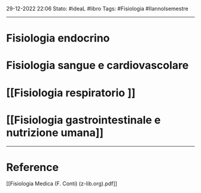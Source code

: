 29-12-2022 22:06
Stato: #ideaL  #libro 
Tags: #Fisiologia #IIannoIsemestre

---
# Fisiologia endocrino


# Fisiologia sangue e cardiovascolare


# [[Fisiologia respiratorio ]]


# [[Fisiologia gastrointestinale e nutrizione umana]]







---
# Reference
[[Fisiologia Medica (F. Conti) (z-lib.org).pdf]]
